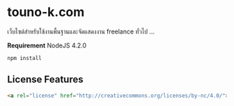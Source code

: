 

# touno-k.com
เว็บไซต์สำหรับใช้งานพื้นฐานและจัดแสดงงาน freelance ทั่วไป 
...

**Requirement**
NodeJS 4.2.0

    npm install

## License Features 
```html
<a rel="license" href="http://creativecommons.org/licenses/by-nc/4.0/"><img alt="สัญญาอนุญาตของครีเอทีฟคอมมอนส์" style="border-width:0" src="https://i.creativecommons.org/l/by-nc/4.0/80x15.png" /></a><br /><span xmlns:dct="http://purl.org/dc/terms/" property="dct:title">touno-k.com</span> โดย <a xmlns:cc="http://creativecommons.org/ns#" href="www.touno-k.com" property="cc:attributionName" rel="cc:attributionURL">นายกัณฑ์อเนก ทองคำ</a> อนุญาตให้ใช้ได้ตาม <a rel="license" href="http://creativecommons.org/licenses/by-nc/4.0/">สัญญาอนุญาตของครีเอทีฟคอมมอนส์แบบ แสดงที่มา-ไม่ใช้เพื่อการค้า 4.0 International</a>.<br />การอนุญาตนอกเหนือจากที่ระบุไว้ในสัญญาอนุญาตนี้ อาจมีอยู่ที่ <a xmlns:cc="http://creativecommons.org/ns#" href="https://github.com/dvgamer/touno-k.com" rel="cc:morePermissions">https://github.com/dvgamer/touno-k.com</a>
```